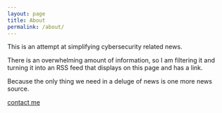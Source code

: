 ```yaml
---
layout: page
title: About
permalink: /about/
---
```


This is an attempt at simplifying cybersecurity related news.

There is an overwhelming amount of information, so I am filtering it and
turning it into an RSS feed that displays on this page and has a link.

Because the only thing we need in a deluge of news is one more news source.

[contact me](contact.infosecfollow.com)
